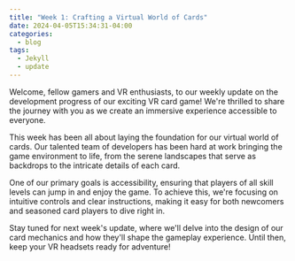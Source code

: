 ```yaml
---
title: "Week 1: Crafting a Virtual World of Cards"
date: 2024-04-05T15:34:31-04:00
categories:
  - blog
tags:
  - Jekyll
  - update
---
```


Welcome, fellow gamers and VR enthusiasts, to our weekly update on the development progress of our exciting VR card game! We're thrilled to share the journey with you as we create an immersive experience accessible to everyone.

This week has been all about laying the foundation for our virtual world of cards. Our talented team of developers has been hard at work bringing the game environment to life, from the serene landscapes that serve as backdrops to the intricate details of each card.

One of our primary goals is accessibility, ensuring that players of all skill levels can jump in and enjoy the game. To achieve this, we're focusing on intuitive controls and clear instructions, making it easy for both newcomers and seasoned card players to dive right in.

Stay tuned for next week's update, where we'll delve into the design of our card mechanics and how they'll shape the gameplay experience. Until then, keep your VR headsets ready for adventure!
